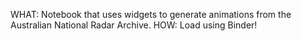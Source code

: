 WHAT: Notebook that uses widgets to generate animations from the Australian National Radar Archive.
HOW:  Load using Binder!

